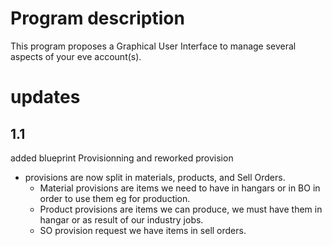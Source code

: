 # Program description

This program proposes a Graphical User Interface to manage several aspects of your eve account(s).

# updates

## 1.1
added blueprint Provisionning and reworked provision
* provisions are now split in materials, products, and Sell Orders.
  * Material provisions are items we need to have in hangars or in BO in order to use them eg for production.
  * Product provisions are items we can produce, we must have them in hangar or as result of our industry jobs.
  * SO provision request we have items in sell orders.
